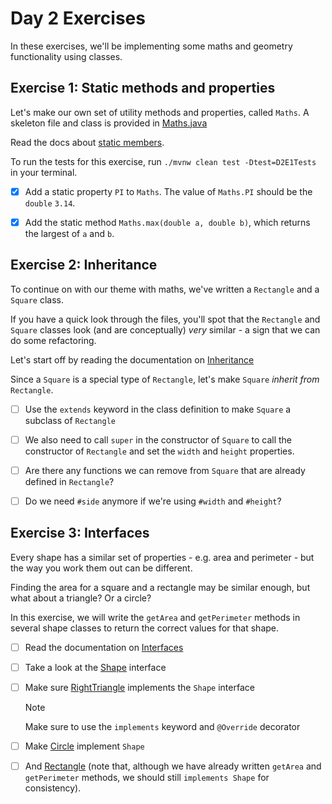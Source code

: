 # Day 2 Exercises

In these exercises, we'll be implementing some maths and geometry functionality
using classes.

## Exercise 1: Static methods and properties

Let's make our own set of utility methods and properties, called `Maths`. A
skeleton file and class is provided in
[Maths.java](../src/main/java/com/corndel/exercises/Maths.java)

Read the docs about
[static members](https://tech-docs.corndel.com/java/static-members.html).

To run the tests for this exercise, run `./mvnw clean test -Dtest=D2E1Tests` in
your terminal.

- [x] Add a static property `PI` to `Maths`. The value of `Maths.PI` should be
  the `double` `3.14`.

- [x] Add the static method `Maths.max(double a, double b)`, which returns the
  largest of `a` and `b`.

## Exercise 2: Inheritance

To continue on with our theme with maths, we've written a `Rectangle` and a
`Square` class.

If you have a quick look through the files, you'll spot that the `Rectangle` and
`Square` classes look (and are conceptually) _very_ similar - a sign that we can
do some refactoring.

Let's start off by reading the documentation on
[Inheritance](https://tech-docs.corndel.com/java/inheritance.html)

Since a `Square` is a special type of `Rectangle`, let's make `Square` _inherit
from_ `Rectangle`.

- [ ] Use the `extends` keyword in the class definition to make `Square` a
  subclass of `Rectangle`

- [ ] We also need to call `super` in the constructor of `Square` to call the
  constructor of `Rectangle` and set the `width` and `height` properties.

- [ ] Are there any functions we can remove from `Square` that are already
  defined in `Rectangle`?

- [ ] Do we need `#side` anymore if we're using `#width` and `#height`?

## Exercise 3: Interfaces

Every shape has a similar set of properties - e.g. area and perimeter - but the
way you work them out can be different.

Finding the area for a square and a rectangle may be similar enough, but what
about a triangle? Or a circle?

In this exercise, we will write the `getArea` and `getPerimeter` methods in
several shape classes to return the correct values for that shape.

- [ ] Read the documentation on
  [Interfaces](https://tech-docs.corndel.com/java/interfaces.html)

- [ ] Take a look at the
  [Shape](../src/main/java/com/corndel/exercises/Shape.java) interface

- [ ] Make sure
  [RightTriangle](../src/main/java/com/corndel/exercises/RightTriangle.java)
  implements the `Shape` interface

  > [!NOTE]
  >
  > Make sure to use the `implements` keyword and `@Override` decorator

- [ ] Make [Circle](../src/main/java/com/corndel/exercises/Circle.java)
  implement `Shape`

- [ ] And [Rectangle](../src/main/java/com/corndel/exercises/Rectangle.java)
  (note that, although we have already written `getArea` and `getPerimeter`
  methods, we should still `implements Shape` for consistency).
